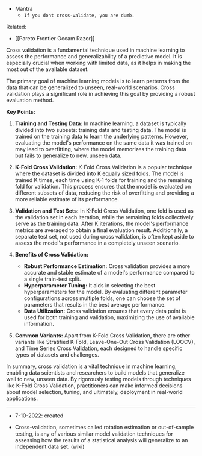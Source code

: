 - Mantra
	- `If you dont cross-validate, you are dumb.`

Related:
- [[Pareto Frontier Occam Razor]]


Cross validation is a fundamental technique used in machine learning to assess the performance and generalizability of a predictive model. It is especially crucial when working with limited data, as it helps in making the most out of the available dataset. 

The primary goal of machine learning models is to learn patterns from the data that can be generalized to unseen, real-world scenarios. Cross validation plays a significant role in achieving this goal by providing a robust evaluation method.



**Key Points:**

1. **Training and Testing Data:** In machine learning, a dataset is typically divided into two subsets: training data and testing data. The model is trained on the training data to learn the underlying patterns. However, evaluating the model's performance on the same data it was trained on may lead to overfitting, where the model memorizes the training data but fails to generalize to new, unseen data.

2. **K-Fold Cross Validation:** K-Fold Cross Validation is a popular technique where the dataset is divided into K equally sized folds. The model is trained K times, each time using K-1 folds for training and the remaining fold for validation. This process ensures that the model is evaluated on different subsets of data, reducing the risk of overfitting and providing a more reliable estimate of its performance.

3. **Validation and Test Sets:** In K-Fold Cross Validation, one fold is used as the validation set in each iteration, while the remaining folds collectively serve as the training data. After K iterations, the model's performance metrics are averaged to obtain a final evaluation result. Additionally, a separate test set, not used during cross validation, is often kept aside to assess the model's performance in a completely unseen scenario.

4. **Benefits of Cross Validation:**
   - **Robust Performance Estimation:** Cross validation provides a more accurate and stable estimate of a model's performance compared to a single train-test split.
   - **Hyperparameter Tuning:** It aids in selecting the best hyperparameters for the model. By evaluating different parameter configurations across multiple folds, one can choose the set of parameters that results in the best average performance.
   - **Data Utilization:** Cross validation ensures that every data point is used for both training and validation, maximizing the use of available information.

5. **Common Variants:** Apart from K-Fold Cross Validation, there are other variants like Stratified K-Fold, Leave-One-Out Cross Validation (LOOCV), and Time Series Cross Validation, each designed to handle specific types of datasets and challenges.

In summary, cross validation is a vital technique in machine learning, enabling data scientists and researchers to build models that generalize well to new, unseen data. By rigorously testing models through techniques like K-Fold Cross Validation, practitioners can make informed decisions about model selection, tuning, and ultimately, deployment in real-world applications.


---


- 7-10-2022: created

- Cross-validation,  sometimes called rotation estimation  or out-of-sample testing, is any of various similar model validation techniques for assessing how the results of a statistical analysis will generalize to an independent data set.  (wiki)